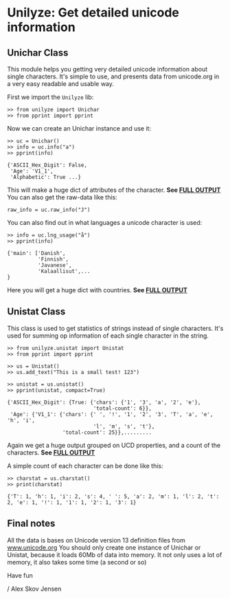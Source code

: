 # Unilyze: Get detailed unicode information

## Unichar Class
This module helps you getting very detailed unicode information about single characters.
It's simple to use, and presents data from unicode.org in a very easy readable and usable way.

First we import the `Unilyze` lib:
```
>> from unilyze import Unichar
>> from pprint import pprint
```
Now we can create an Unichar instance and use it:
```
>> uc = Unichar()
>> info = uc.info("a")
>> pprint(info)

{'ASCII_Hex_Digit': False,
 'Age': 'V1_1',
 'Alphabetic': True ...}
```
This will make a huge dict of attributes of the character. **See [FULL OUTPUT](docs/unichar_info.md)**
You can also get the raw-data like this:
```
raw_info = uc.raw_info("J")
```
You can also find out in what languages a unicode character is used:
```
>> info = uc.lng_usage("å")
>> pprint(info)

{'main': ['Danish',
          'Finnish',
          'Javanese',
          'Kalaallisut',...
}
```
Here you will get a huge dict with countries. **See [FULL OUTPUT](docs/unichar_usage.md)**
## Unistat Class

This class is used to get statistics of strings instead of single characters. It's used for summing op
information of each single character in the string.

```
>> from unilyze.unistat import Unistat
>> from pprint import pprint

>> us = Unistat()
>> us.add_text("This is a small test! 123")

>> unistat = us.unistat()
>> pprint(unistat, compact=True)

{'ASCII_Hex_Digit': {True: {'chars': {'1', '3', 'a', '2', 'e'},
                            'total-count': 6}},
 'Age': {'V1_1': {'chars': {' ', '!', '1', '2', '3', 'T', 'a', 'e', 'h', 'i',   
                            'l', 'm', 's', 't'},
                  'total-count': 25}},.........
```
Again we get a huge output grouped on UCD properties, and a count of the characters. 
**See [FULL OUTPUT](docs/unistat_info.md)**

A simple count of each character can be done like this:
```
>> charstat = us.charstat()
>> print(charstat)

{'T': 1, 'h': 1, 'i': 2, 's': 4, ' ': 5, 'a': 2, 'm': 1, 'l': 2, 't': 2, 'e': 1, '!': 1, '1': 1, '2': 1, '3': 1}
```

## Final notes
All the data is bases on Unicode version 13 definition files from www.unicode.org 
You should only create one instance of Unichar or Unistat, because it loads 60Mb of data into memory. 
It not only uses a lot of memory, it also takes some time (a second or so)

Have fun

/ Alex Skov Jensen